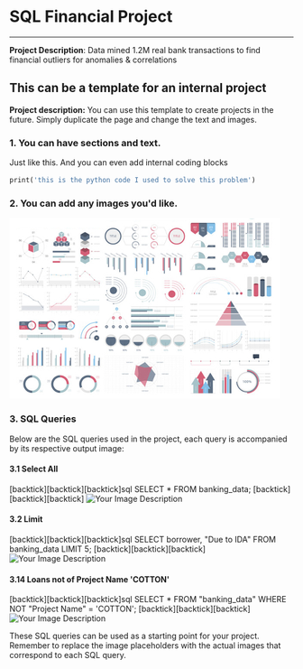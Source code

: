 # SQL Financial Project
---
**Project Description**: Data mined 1.2M real bank transactions to find financial outliers for anomalies & correlations

## This can be a template for an internal project
**Project description:** You can use this template to create projects in the future. Simply duplicate the page and change the text and images.

### 1. You can have sections and text.
Just like this. And you can even add internal coding blocks

```SQL
print('this is the python code I used to solve this problem')
```

### 2. You can add any images you'd like.
![Your Image Description](images/dummy_thumbnail.jpg)

### 3. SQL Queries
Below are the SQL queries used in the project, each query is accompanied by its respective output image:

#### 3.1 Select All
[backtick][backtick][backtick]sql
SELECT * FROM banking_data;
[backtick][backtick][backtick]
![Your Image Description](images/select_all.jpg)

#### 3.2 Limit
[backtick][backtick][backtick]sql
SELECT borrower, "Due to IDA" FROM banking_data LIMIT 5;
[backtick][backtick][backtick]
![Your Image Description](images/limit.jpg)

<!-- Continue with the rest of the queries similarly -->

#### 3.14 Loans not of Project Name 'COTTON'
[backtick][backtick][backtick]sql
SELECT * FROM "banking_data" WHERE NOT "Project Name" = 'COTTON';
[backtick][backtick][backtick]
![Your Image Description](images/not_cotton.jpg)

These SQL queries can be used as a starting point for your project. Remember to replace the image placeholders with the actual images that correspond to each SQL query.

